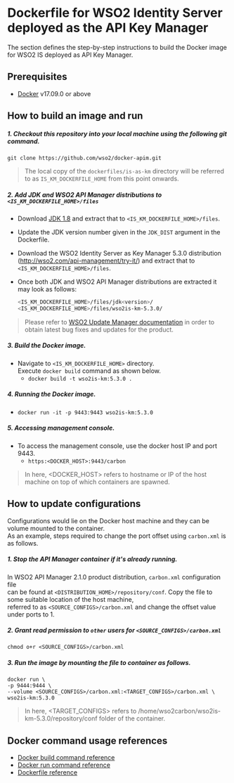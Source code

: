 # Dockerfile for WSO2 Identity Server deployed as the API Key Manager #
The section defines the step-by-step instructions to build the Docker image for WSO2 IS deployed as API Key Manager.

## Prerequisites

* [Docker](https://www.docker.com/get-docker) v17.09.0 or above

## How to build an image and run
##### 1. Checkout this repository into your local machine using the following git command.
```
git clone https://github.com/wso2/docker-apim.git
```

>The local copy of the `dockerfiles/is-as-km` directory will be referred to as `IS_KM_DOCKERFILE_HOME` from this point onwards.

##### 2. Add JDK and WSO2 API Manager distributions to `<IS_KM_DOCKERFILE_HOME>/files`
- Download [JDK 1.8](http://www.oracle.com/technetwork/java/javase/downloads/jdk8-downloads-2133151.html) 
and extract that to `<IS_KM_DOCKERFILE_HOME>/files`.
- Update the JDK version number given in the ```JDK_DIST``` argument in the Dockerfile.
- Download the WSO2 Identity Server as Key Manager 5.3.0 distribution (http://wso2.com/api-management/try-it/)
and extract that to `<IS_KM_DOCKERFILE_HOME>/files`. <br>
- Once both JDK and WSO2 API Manager distributions are extracted it may look as follows:

    ```bash
    <IS_KM_DOCKERFILE_HOME>/files/jdk<version>/
    <IS_KM_DOCKERFILE_HOME>/files/wso2is-km-5.3.0/
    ```

>Please refer to [WSO2 Update Manager documentation](https://docs.wso2.com/display/ADMIN44x/Updating+WSO2+Products)
in order to obtain latest bug fixes and updates for the product.

##### 3. Build the Docker image.
- Navigate to `<IS_KM_DOCKERFILE_HOME>` directory. <br>
  Execute `docker build` command as shown below.
    + `docker build -t wso2is-km:5.3.0 .`
    
##### 4. Running the Docker image.
- `docker run -it -p 9443:9443 wso2is-km:5.3.0`

##### 5. Accessing management console.
- To access the management console, use the docker host IP and port 9443.
    + `https:<DOCKER_HOST>:9443/carbon`
    
>In here, <DOCKER_HOST> refers to hostname or IP of the host machine on top of which containers are spawned.


## How to update configurations
Configurations would lie on the Docker host machine and they can be volume mounted to the container. <br>
As an example, steps required to change the port offset using `carbon.xml` is as follows.

##### 1. Stop the API Manager container if it's already running.
In WSO2 API Manager 2.1.0 product distribution, `carbon.xml` configuration file <br>
can be found at `<DISTRIBUTION_HOME>/repository/conf`. Copy the file to some suitable location of the host machine, <br>
referred to as `<SOURCE_CONFIGS>/carbon.xml` and change the offset value under ports to 1.

##### 2. Grant read permission to `other` users for `<SOURCE_CONFIGS>/carbon.xml`
```
chmod o+r <SOURCE_CONFIGS>/carbon.xml
```

##### 3. Run the image by mounting the file to container as follows.
```
docker run \
-p 9444:9444 \
--volume <SOURCE_CONFIGS>/carbon.xml:<TARGET_CONFIGS>/carbon.xml \
wso2is-km:5.3.0
```

>In here, <TARGET_CONFIGS> refers to /home/wso2carbon/wso2is-km-5.3.0/repository/conf folder of the container.


## Docker command usage references

* [Docker build command reference](https://docs.docker.com/engine/reference/commandline/build/)
* [Docker run command reference](https://docs.docker.com/engine/reference/run/)
* [Dockerfile reference](https://docs.docker.com/engine/reference/builder/)
